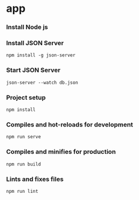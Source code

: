 # app
### Install Node js

### Install JSON Server
```
npm install -g json-server
```

### Start JSON Server
```
json-server --watch db.json
```

### Project setup
```
npm install
```

### Compiles and hot-reloads for development
```
npm run serve
```

### Compiles and minifies for production
```
npm run build
```

### Lints and fixes files
```
npm run lint
```

